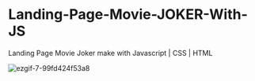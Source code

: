 # Landing-Page-Movie-JOKER-With-JS
Landing Page Movie Joker make with Javascript | CSS | HTML

![ezgif-7-99fd424f53a8](https://user-images.githubusercontent.com/65081691/120112808-d5e30680-c14d-11eb-806b-50ac1f21efc7.gif)
